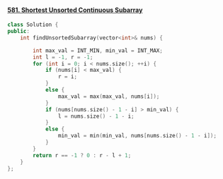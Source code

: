 #### [581. Shortest Unsorted Continuous Subarray](https://leetcode-cn.com/problems/shortest-unsorted-continuous-subarray/)

```C++
class Solution {
public:
    int findUnsortedSubarray(vector<int>& nums) {

        int max_val = INT_MIN, min_val = INT_MAX;
        int l = -1, r = -1;
        for (int i = 0; i < nums.size(); ++i) {
            if (nums[i] < max_val) {
                r = i;
            }
            else {
                max_val = max(max_val, nums[i]);
            }
            if (nums[nums.size() - 1 - i] > min_val) {
                l = nums.size() - 1 - i;
            }
            else {
                min_val = min(min_val, nums[nums.size() - 1 - i]);
            }
        }
        return r == -1 ? 0 : r - l + 1;
    }
};
```

